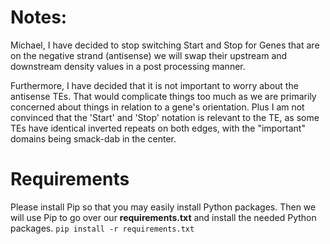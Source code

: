 # Notes:
Michael, I have decided to stop switching Start and Stop for Genes that are on the negative strand (antisense) we will swap their upstream and downstream density values in a post processing manner.

Furthermore, I have decided that it is not important to worry about the antisense TEs. That would complicate things too much as we are primarily concerned about things in relation to a gene's orientation. Plus I am not convinced that the 'Start' and 'Stop' notation is relevant to the TE, as some TEs have identical inverted repeats on both edges, with the "important" domains being smack-dab in the center. 

# Requirements
Please install Pip so that you may easily install Python packages.
Then we will use Pip to go over our **requirements.txt** and install the needed Python packages.
`pip install -r requirements.txt`

